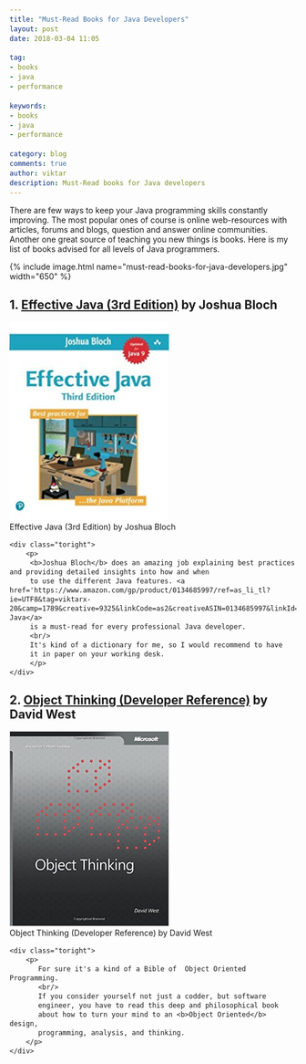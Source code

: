 ```yaml
---
title: "Must-Read Books for Java Developers"
layout: post
date: 2018-03-04 11:05

tag:
- books
- java
- performance

keywords:
- books
- java
- performance

category: blog
comments: true
author: viktar
description: Must-Read books for Java developers
---
```


There are few ways to keep your Java programming skills constantly
improving. The most popular ones of course is online web-resources with
articles, forums and blogs, question and answer online communities.
<br/>
Another one great source of teaching you new things is books. Here is
my list of books advised for all levels of Java programmers.

<!--more-->

{% include image.html name="must-read-books-for-java-developers.jpg" width="650" %}

## 1. [Effective Java (3rd Edition)][1] by Joshua Bloch
<div class="side-by-side">
    <div class="toleft">
    <a href='https://www.amazon.com/gp/product/0134685997/ref=as_li_tl?ie=UTF8&tag=viktarx-20&camp=1789&creative=9325&linkCode=as2&creativeASIN=0134685997&linkId=b55b7647430a5f4202d67800eb5e31bf'>
        <img class="image" src="/assets/images/posts/2018/2018-03-04-must-read-books-for-java-developers/effective-java-bloch.jpg" width="280" alt="Effective Java (3rd Edition) by Joshua Bloch">
    </a>
        <figcaption class="caption">Effective Java (3rd Edition) by Joshua Bloch</figcaption>
    </div>

    <div class="toright">
        <p>
         <b>Joshua Bloch</b> does an amazing job explaining best practices and providing detailed insights into how and when
         to use the different Java features. <a href='https://www.amazon.com/gp/product/0134685997/ref=as_li_tl?ie=UTF8&tag=viktarx-20&camp=1789&creative=9325&linkCode=as2&creativeASIN=0134685997&linkId=b55b7647430a5f4202d67800eb5e31bf'>Effective Java</a>
         is a must-read for every professional Java developer.
         <br/>
         It's kind of a dictionary for me, so I would recommend to have
         it in paper on your working desk.
         </p>
    </div>
</div>

## 2. [Object Thinking (Developer Reference)][2] by David West
<div class="side-by-side">
    <div class="toleft">
    <a href='https://www.amazon.com/gp/product/0735619654/ref=as_li_tl?ie=UTF8&camp=1789&creative=9325&creativeASIN=0735619654&linkCode=as2&tag=viktarx-20&linkId=d244bb13085c9022ca52ecb9ce99bb4d'>
        <img class="image" src="/assets/images/posts/2018/2018-03-04-must-read-books-for-java-developers/object-thinking-west.jpg" width="280" alt="Object Thinking (Developer Reference) by David West">
    </a>
        <figcaption class="caption">Object Thinking (Developer Reference) by David West</figcaption>
    </div>

    <div class="toright">
        <p>
           For sure it's a kind of a Bible of  Object Oriented Programming.
           <br/>
           If you consider yourself not just a codder, but software
           engineer, you have to read this deep and philosophical book
           about how to turn your mind to an <b>Object Oriented</b> design,
           programming, analysis, and thinking.
        </p>
    </div>
</div>

[1]: https://www.amazon.com/gp/product/0134685997/ref=as_li_tl?ie=UTF8&tag=viktarx-20&camp=1789&creative=9325&linkCode=as2&creativeASIN=0134685997&linkId=b55b7647430a5f4202d67800eb5e31bf
[2]: https://www.amazon.com/gp/product/0735619654/ref=as_li_tl?ie=UTF8&camp=1789&creative=9325&creativeASIN=0735619654&linkCode=as2&tag=viktarx-20&linkId=d244bb13085c9022ca52ecb9ce99bb4d
